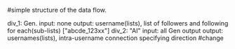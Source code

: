 
#simple structure of the data flow.

div_1: Gen.
    input: none
    output: username(lists), list of followers and following for each(sub-lists)
            ["abcde_123xx"]
div_2: "AI"
    input: all Gen output
    output: usernames(lists), intra-username connection specifying direction
    #change
